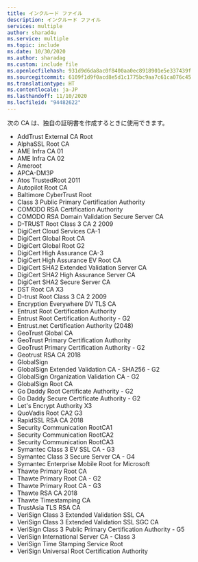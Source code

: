 ```yaml
---
title: インクルード ファイル
description: インクルード ファイル
services: multiple
author: sharad4u
ms.service: multiple
ms.topic: include
ms.date: 10/30/2020
ms.author: sharadag
ms.custom: include file
ms.openlocfilehash: 931d9d6da8ac0f8400aa0ec8918901e5e337439f
ms.sourcegitcommit: 6109f1d9f0acd8e5d1c1775bc9aa7c61ca076c45
ms.translationtype: HT
ms.contentlocale: ja-JP
ms.lasthandoff: 11/10/2020
ms.locfileid: "94482622"
---
```

次の CA は、独自の証明書を作成するときに使用できます。

- AddTrust External CA Root
- AlphaSSL Root CA
- AME Infra CA 01
- AME Infra CA 02
- Ameroot
- APCA-DM3P
- Atos TrustedRoot 2011
- Autopilot Root CA
- Baltimore CyberTrust Root
- Class 3 Public Primary Certification Authority
- COMODO RSA Certification Authority
- COMODO RSA Domain Validation Secure Server CA
- D-TRUST Root Class 3 CA 2 2009
- DigiCert Cloud Services CA-1
- DigiCert Global Root CA
- DigiCert Global Root G2
- DigiCert High Assurance CA-3
- DigiCert High Assurance EV Root CA
- DigiCert SHA2 Extended Validation Server CA
- DigiCert SHA2 High Assurance Server CA
- DigiCert SHA2 Secure Server CA
- DST Root CA X3
- D-trust Root Class 3 CA 2 2009
- Encryption Everywhere DV TLS CA
- Entrust Root Certification Authority
- Entrust Root Certification Authority - G2
- Entrust.net Certification Authority (2048)
- GeoTrust Global CA
- GeoTrust Primary Certification Authority
- GeoTrust Primary Certification Authority - G2
- Geotrust RSA CA 2018
- GlobalSign
- GlobalSign Extended Validation CA - SHA256 - G2
- GlobalSign Organization Validation CA - G2
- GlobalSign Root CA
- Go Daddy Root Certificate Authority - G2
- Go Daddy Secure Certificate Authority - G2
- Let's Encrypt Authority X3
- QuoVadis Root CA2 G3
- RapidSSL RSA CA 2018
- Security Communication RootCA1
- Security Communication RootCA2
- Security Communication RootCA3
- Symantec Class 3 EV SSL CA - G3
- Symantec Class 3 Secure Server CA - G4
- Symantec Enterprise Mobile Root for Microsoft
- Thawte Primary Root CA
- Thawte Primary Root CA - G2
- Thawte Primary Root CA - G3
- Thawte RSA CA 2018
- Thawte Timestamping CA
- TrustAsia TLS RSA CA
- VeriSign Class 3 Extended Validation SSL CA
- VeriSign Class 3 Extended Validation SSL SGC CA
- VeriSign Class 3 Public Primary Certification Authority - G5
- VeriSign International Server CA - Class 3
- VeriSign Time Stamping Service Root
- VeriSign Universal Root Certification Authority
